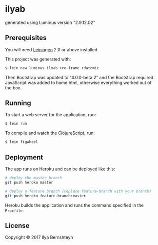 # ilyab

generated using Luminus version "2.9.12.02"

## Prerequisites

You will need [Leiningen][1] 2.0 or above installed.

[1]: https://github.com/technomancy/leiningen

This project was generated with:
```bash
$ lein new luminus ilyab +re-frame +datomic
```

Then Bootstrap was updated to "4.0.0-beta.2" and the Bootstrap required JavaScript was added to home.html, otherwise everything worked out of the box.

## Running

To start a web server for the application, run:

```bash
$ lein run
```

To compile and watch the ClojureScript, run:

```bash
$ lein figwheel
```

## Deployment

The app runs on Heroku and can be deployed like this:

```bash
# deploy the master branch
git push heroku master

# deploy a feature branch (replace feature-branch with your branch)
git push heroku feature-branch:master
```

Heroku builds the application and runs the command specified in the `Procfile`.

## License

Copyright © 2017 Ilya Bernshteyn
